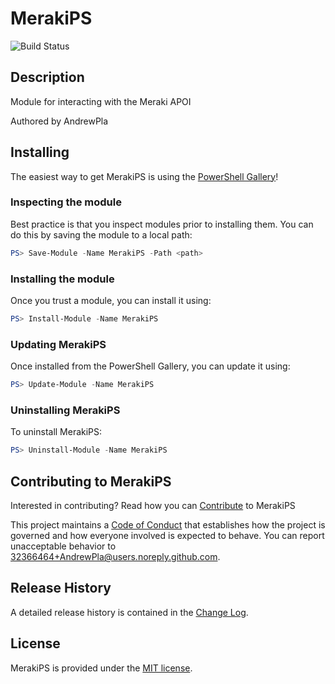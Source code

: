 # MerakiPS

![Build Status](https://build.status.url.here)

## Description

Module for interacting with the Meraki APOI

Authored by AndrewPla

## Installing

The easiest way to get MerakiPS is using the [PowerShell Gallery](https://powershellgallery.com/packages/MerakiPS/)!

### Inspecting the module

Best practice is that you inspect modules prior to installing them. You can do this by saving the module to a local path:

``` PowerShell
PS> Save-Module -Name MerakiPS -Path <path>
```

### Installing the module

Once you trust a module, you can install it using:

``` PowerShell
PS> Install-Module -Name MerakiPS
```

### Updating MerakiPS

Once installed from the PowerShell Gallery, you can update it using:

``` PowerShell
PS> Update-Module -Name MerakiPS
```

### Uninstalling MerakiPS

To uninstall MerakiPS:

``` PowerShell
PS> Uninstall-Module -Name MerakiPS
```

## Contributing to MerakiPS

Interested in contributing? Read how you can [Contribute](contributing.md) to MerakiPS

This project maintains a [Code of Conduct](code-of-conduct.md) that establishes how the project is governed and how everyone involved is expected to behave. You can report unacceptable behavior to [32366464+AndrewPla@users.noreply.github.com](mailto:32366464+AndrewPla@users.noreply.github.com).

## Release History

A detailed release history is contained in the [Change Log](CHANGELOG.md).

## License

MerakiPS is provided under the [MIT license](LICENSE.md).
